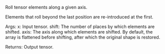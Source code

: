 Roll tensor elements along a given axis.

Elements that roll beyond the last position are re-introduced at the first.

Args:
    x: Input tensor.
    shift: The number of places by which elements are shifted.
    axis: The axis along which elements are shifted. By default, the
        array is flattened before shifting, after which the original
        shape is restored.

Returns:
    Output tensor.
